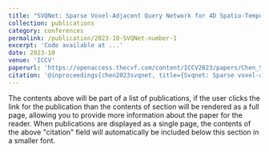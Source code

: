 ```yaml
---
title: "SVQNet: Sparse Voxel-Adjacent Query Network for 4D Spatio-Temporal LiDAR Semantic Segmentation"
collection: publications
category: conferences
permalink: /publication/2023-10-SVQNet-number-1
excerpt: 'Code available at ...'
date: 2023-10
venue: 'ICCV'
paperurl: 'https://openaccess.thecvf.com/content/ICCV2023/papers/Chen_SVQNet_Sparse_Voxel-Adjacent_Query_Network_for_4D_Spatio-Temporal_LiDAR_Semantic_ICCV_2023_paper.pdf'
citation: '@inproceedings{chen2023svqnet, title={Svqnet: Sparse voxel-adjacent query network for 4d spatio-temporal lidar semantic segmentation}, author={Chen, Xuechao and Xu, Shuangjie and Zou, Xiaoyi and Cao, Tongyi and Yeung, Dit-Yan and Fang, Lu}, booktitle={Proceedings of the IEEE/CVF International Conference on Computer Vision}, pages={8569--8578}, year={2023}'
---
```


The contents above will be part of a list of publications, if the user clicks the link for the publication than the contents of section will be rendered as a full page, allowing you to provide more information about the paper for the reader. When publications are displayed as a single page, the contents of the above "citation" field will automatically be included below this section in a smaller font.
